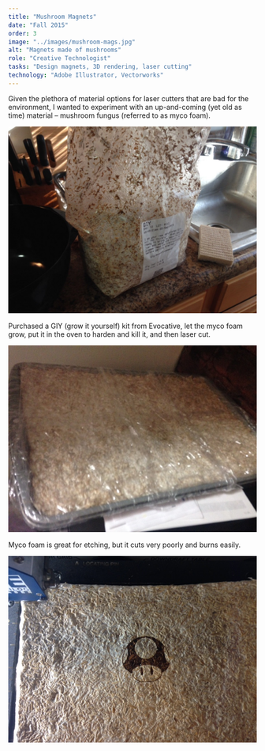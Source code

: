 ```yaml
---
title: "Mushroom Magnets"
date: "Fall 2015"
order: 3
image: "../images/mushroom-mags.jpg"
alt: "Magnets made of mushrooms"
role: "Creative Technologist"
tasks: "Design magnets, 3D rendering, laser cutting"
technology: "Adobe Illustrator, Vectorworks"
---
```


Given the plethora of material options for laser cutters that are bad for the environment, I wanted to experiment with an up-and-coming (yet old as time) material – mushroom fungus (referred to as myco foam).

![Bag of myco foam](images/mycofoam-bag.jpg)

Purchased a GIY (grow it yourself) kit from Evocative, let the myco foam grow, put it in the oven to harden and kill it, and then laser cut.

![Baking sheet of cooked mushrooms](images/baking-sheet.jpg)

Myco foam is great for etching, but it cuts very poorly and burns easily.

![Laser etched mushroom on mushroom](images/mushroom-uncut.jpg)

